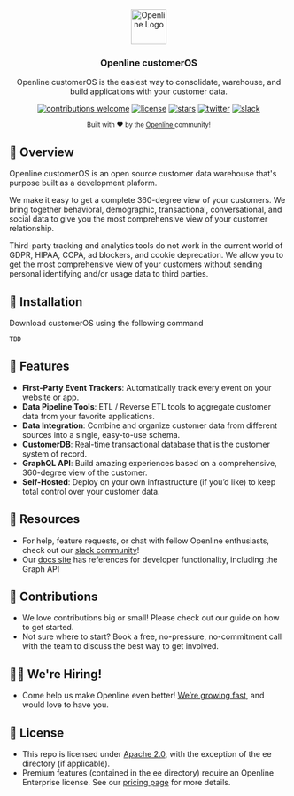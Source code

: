 <div align="center">
  <a href="https://openline.ai">
    <img
      src="https://www.openline.ai/TeamHero.svg"
      alt="Openline Logo"
      height="64"
    />
  </a>
  <br />
  <p>
    <h3>
      <b>
        Openline customerOS
      </b>
    </h3>
  </p>
  <p>
    Openline customerOS is the easiest way to consolidate, warehouse, and build applications with your customer data.
  </p>
  <p>

[![contributions welcome](https://img.shields.io/badge/contributions-welcome-brightgreen?logo=github)][customerOS-repo] [![license](https://img.shields.io/badge/license-Apache%202-blue)][apache2] [![stars](https://img.shields.io/github/stars/openline-ai/openline-customer-os?style=social)][customerOS-repo] [![twitter](https://img.shields.io/twitter/follow/openlineAI?style=social)][twitter] [![slack](https://img.shields.io/badge/slack-community-blueviolet.svg?logo=slack)][slack]

  </p>
  <p>
    <sub>
      Built with ❤︎ by the
      <a href="https://openline.ai">
        Openline
      </a>
      community!
    </sub>
  </p>
</div>


## 👋 Overview
Openline customerOS is an open source customer data warehouse that's purpose built as a development plaform.  

We make it easy to get a complete 360-degree view of your customers.  We bring together behavioral, demographic, transactional, conversational, and social data to give you the most comprehensive view of your customer relationship.  

Third-party tracking and analytics tools do not work in the current world of GDPR, HIPAA, CCPA, ad blockers, and cookie deprecation.  We allow you to get the most comprehensive view of your customers without sending personal identifying and/or usage data to third parties.

## 🚀 Installation
Download customerOS using the following command

```
TBD
```

## 🙌 Features

- **First-Party Event Trackers**:  Automatically track every event on your website or app.
- **Data Pipeline Tools**:  ETL / Reverse ETL tools to aggregate customer data from your favorite applications.
- **Data Integration**:  Combine and organize customer data from different sources into a single, easy-to-use schema.
- **CustomerDB**:  Real-time transactional database that is the customer system of record.
- **GraphQL API**:  Build amazing experiences based on a comprehensive, 360-degree view of the customer.
- **Self-Hosted**:  Deploy on your own infrastructure (if you’d like) to keep total control over your customer data.

## 🤝 Resources

- For help, feature requests, or chat with fellow Openline enthusiasts, check out our [slack community][slack]!
- Our [docs site][docs] has references for developer functionality, including the Graph API

## 💪 Contributions

- We love contributions big or small!  Please check out our guide on how to get started.
- Not sure where to start?  Book a free, no-pressure, no-commitment call with the team to discuss the best way to get involved.

## 🙋‍♀️ We're Hiring!

- Come help us make Openline even better!  [We’re growing fast][careers], and would love to have you.

## 🪪 License

- This repo is licensed under [Apache 2.0][apache2], with the exception of the ee directory (if applicable).
- Premium features (contained in the ee directory) require an Openline Enterprise license.  See our [pricing page][pricing] for more details.


[apache2]: https://www.apache.org/licenses/LICENSE-2.0
[careers]: https://openline.ai
[customerOS-repo]: https://github.com/openline-ai/openline-customer-os/
[docs]: https://openline.ai
[pricing]: https://openline.ai/pricing
[slack]: https://join.slack.com/t/openline-ai/shared_invite/zt-1i6umaw6c-aaap4VwvGHeoJ1zz~ngCKQ
[twitter]: https://twitter.com/OpenlineAI
